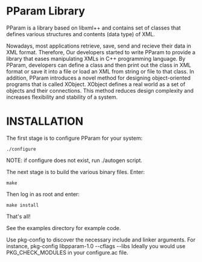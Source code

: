 PParam Library
==============

PParam is a library based on libxml++ and contains set of classes that defines
various structures and contents (data type) of XML.

Nowadays, most applications retrieve, save, send and recieve their data in XML
format. Therefore, Our developers started to write PParam to provide a library
that eases manipulating XMLs in C++ programming language. By PParam, developers
can define a class and then print out the class in XML format or save it into a
file or load an XML from string or file to that class.
In addition, PParam introduces a novel method for designing object-oriented
programs that is called XObject. XObject defines a real world as a set of
objects and their connections. This method reduces design complexity and
increases flexibility and stability of a system.

INSTALLATION
============

The first stage is to configure PParam for your system:

	./configure

NOTE: if configure does not exist, run ./autogen script.

The next stage is to build the various binary files. Enter:

	make

Then log in as root and enter:

	make install

That's all!

See the examples directory for example code.

Use pkg-config to discover the necessary include and linker arguments. For
instance,
  pkg-config libpparam-1.0 --cflags --libs
Ideally you would use PKG_CHECK_MODULES in your configure.ac file.
